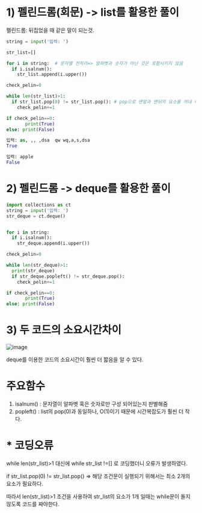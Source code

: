 # 1) 펠린드롬(회문) -> list를 활용한 풀이
펠린드롬: 뒤집었을 때 같은 말이 되는것. 

```python
string = input('입력: ')

str_list=[]

for i in string:  # 문자열 전처리=> 알파벳과 숫자가 아닌 것은 포함시키지 않음
  if i.isalnum():
    str_list.append(i.upper())

check_pelin=0

while len(str_list)>1: 
  if str_list.pop(0) != str_list.pop(): # pop으로 맨앞과 맨뒤의 요소를 꺼내 비교함
    check_pelin+=1

if check_pelin==0:
       print(True)
else: print(False)
```
```python
입력: as, ,, ,dsa  qw wq,a,s,dsa
True

입력: apple
False

```
# 2) 펠린드롬 -> deque를 활용한 풀이
```python
import collections as ct
string = input('입력: ')
str_deque = ct.deque()


for i in string:
  if i.isalnum():
    str_deque.append(i.upper())

check_pelin=0

while len(str_deque)>1:
  print(str_deque)
  if str_deque.popleft() != str_deque.pop():
    check_pelin+=1

if check_pelin==0:
       print(True)
else: print(False)
```

# 3) 두 코드의 소요시간차이
![image](https://user-images.githubusercontent.com/73323188/121277991-b9dd2300-c90c-11eb-88e1-b25b9296a35a.png)

deque를 이용한 코드의 소요시간이 훨씬 더 짧음을 알 수 있다.

# 주요함수

1) isalnum() : 문자열이 알파벳 혹은 숫자로만 구성 되어있는지 판별해줌
2) popleft() : list의 pop(0)과 동일하나, O(1)이기 때문에 시간복잡도가 훨씬 더 작다.


# * 코딩오류
while len(str_list)>1 대신에 while str_list !=[] 로 코딩했더니 오류가 발생하였다.

if str_list.pop(0) != str_list.pop() => 해당 조건문이 실행되기 위해서는 최소 2개의 요소가 필요하다.

따라서 len(str_list)>1 조건을 사용하여 str_list의 요소가 1개 일때는 while문이 돌지 않도록 코드를 짜야한다. 

